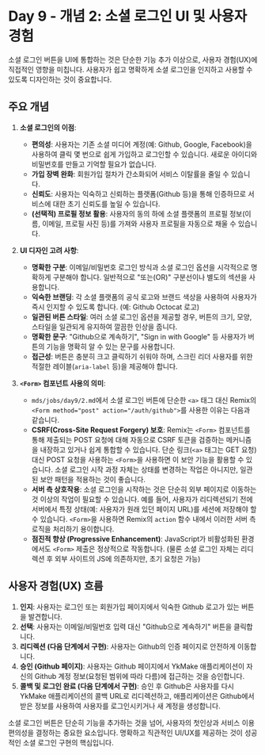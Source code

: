 # Day 9 - 개념 2: 소셜 로그인 UI 및 사용자 경험

소셜 로그인 버튼을 UI에 통합하는 것은 단순한 기능 추가 이상으로, 사용자 경험(UX)에 직접적인 영향을 미칩니다. 사용자가 쉽고 명확하게 소셜 로그인을 인지하고 사용할 수 있도록 디자인하는 것이 중요합니다.

## 주요 개념

1.  **소셜 로그인의 이점**:
    *   **편의성**: 사용자는 기존 소셜 미디어 계정(예: Github, Google, Facebook)을 사용하여 클릭 몇 번으로 쉽게 가입하고 로그인할 수 있습니다. 새로운 아이디와 비밀번호를 만들고 기억할 필요가 없습니다.
    *   **가입 장벽 완화**: 회원가입 절차가 간소화되어 서비스 이탈률을 줄일 수 있습니다.
    *   **신뢰도**: 사용자는 익숙하고 신뢰하는 플랫폼(Github 등)을 통해 인증하므로 서비스에 대한 초기 신뢰도를 높일 수 있습니다.
    *   **(선택적) 프로필 정보 활용**: 사용자의 동의 하에 소셜 플랫폼의 프로필 정보(이름, 이메일, 프로필 사진 등)를 가져와 사용자 프로필을 자동으로 채울 수 있습니다.

2.  **UI 디자인 고려 사항**:
    *   **명확한 구분**: 이메일/비밀번호 로그인 방식과 소셜 로그인 옵션을 시각적으로 명확하게 구분해야 합니다. 일반적으로 "또는(OR)" 구분선이나 별도의 섹션을 사용합니다.
    *   **익숙한 브랜딩**: 각 소셜 플랫폼의 공식 로고와 브랜드 색상을 사용하여 사용자가 즉시 인지할 수 있도록 합니다. (예: Github Octocat 로고)
    *   **일관된 버튼 스타일**: 여러 소셜 로그인 옵션을 제공할 경우, 버튼의 크기, 모양, 스타일을 일관되게 유지하여 깔끔한 인상을 줍니다.
    *   **명확한 문구**: "Github으로 계속하기", "Sign in with Google" 등 사용자가 버튼의 기능을 명확히 알 수 있는 문구를 사용합니다.
    *   **접근성**: 버튼은 충분히 크고 클릭하기 쉬워야 하며, 스크린 리더 사용자를 위한 적절한 레이블(`aria-label` 등)을 제공해야 합니다.

3.  **`<Form>` 컴포넌트 사용의 의미**:
    *   `mds/jobs/day9/2.md`에서 소셜 로그인 버튼에 단순한 `<a>` 태그 대신 Remix의 `<Form method="post" action="/auth/github">`를 사용한 이유는 다음과 같습니다.
    *   **CSRF(Cross-Site Request Forgery) 보호**: Remix는 `<Form>` 컴포넌트를 통해 제출되는 POST 요청에 대해 자동으로 CSRF 토큰을 검증하는 메커니즘을 내장하고 있거나 쉽게 통합할 수 있습니다. 단순 링크(`<a>` 태그는 GET 요청) 대신 POST 요청을 사용하는 `<Form>`을 사용하면 이 보안 기능을 활용할 수 있습니다. 소셜 로그인 시작 과정 자체는 상태를 변경하는 작업은 아니지만, 일관된 보안 패턴을 적용하는 것이 좋습니다.
    *   **서버 측 상호작용**: 소셜 로그인을 시작하는 것은 단순히 외부 페이지로 이동하는 것 이상의 작업이 필요할 수 있습니다. 예를 들어, 사용자가 리디렉션되기 전에 서버에서 특정 상태(예: 사용자가 원래 있던 페이지 URL)를 세션에 저장해야 할 수 있습니다. `<Form>`을 사용하면 Remix의 `action` 함수 내에서 이러한 서버 측 로직을 처리하기 용이합니다.
    *   **점진적 향상 (Progressive Enhancement)**: JavaScript가 비활성화된 환경에서도 `<Form>` 제출은 정상적으로 작동합니다. (물론 소셜 로그인 자체는 리디렉션 후 외부 사이트의 JS에 의존하지만, 초기 요청은 가능)

## 사용자 경험(UX) 흐름

1.  **인지**: 사용자는 로그인 또는 회원가입 페이지에서 익숙한 Github 로고가 있는 버튼을 발견합니다.
2.  **선택**: 사용자는 이메일/비밀번호 입력 대신 "Github으로 계속하기" 버튼을 클릭합니다.
3.  **리디렉션 (다음 단계에서 구현)**: 사용자는 Github의 인증 페이지로 안전하게 이동합니다.
4.  **승인 (Github 페이지)**: 사용자는 Github 페이지에서 YkMake 애플리케이션이 자신의 Github 계정 정보(요청된 범위에 따라 다름)에 접근하는 것을 승인합니다.
5.  **콜백 및 로그인 완료 (다음 단계에서 구현)**: 승인 후 Github은 사용자를 다시 YkMake 애플리케이션의 콜백 URL로 리디렉션하고, 애플리케이션은 Github에서 받은 정보를 사용하여 사용자를 로그인시키거나 새 계정을 생성합니다.

소셜 로그인 버튼은 단순히 기능을 추가하는 것을 넘어, 사용자의 첫인상과 서비스 이용 편의성을 결정하는 중요한 요소입니다. 명확하고 직관적인 UI/UX를 제공하는 것이 성공적인 소셜 로그인 구현의 핵심입니다. 